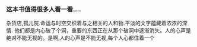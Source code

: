 ### 这本书值得很多人看一看.... ### 
杂货店,孤儿院.命运与时空交织着与之相关的人和物.平淡的文字蕴藏着浓浓的深情.
他们都是内心破了个洞，重要的东西正在从那个破洞中逐渐消失。人的心声是绝对不能无视的。是啊,人的心声是不能无视,每个人心都住着一个
